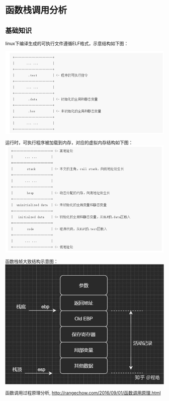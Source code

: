 # 函数栈调用分析

## 基础知识

linux下编译生成的可执行文件遵循ELF格式，示意结构如下图：

![elf](../../pic/elf-01.png)

运行时，可执行程序被加载到内存，对应的虚拟内存结构如下图：
![elf](../../pic/elf-02.png)

函数栈帧大致结构示意图：
![elf](../../pic/elf-03.png)

函数调用过程原理分析, http://rangechow.com/2016/09/01/函数调用原理.html